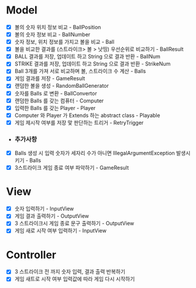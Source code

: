 # Model
- [x] 볼의 숫자 위치 정보 비교 - BallPosition
- [x] 볼의 숫자 정보 비교 - BallNumber
- [x] 숫자 정보, 위치 정보를 가지고 볼을 비교 - Ball
- [x] 볼을 비교한 결과를 (스트라이크> 볼 > 낫띵) 우선순위로 비교하기 - BallResult
- [x] BALL 결과를 저장, 업데이트 하고 String 으로 결과 반환  - BallNum
- [x] STRIKE 결과를 저장, 업데이트 하고 String 으로 결과 반환 - StrikeNum
- [x] Ball 3개를 가져 서로 비교하며 볼, 스트라이크 수 계산 - Balls
- [x] 게임 결과를 저장 - GameResult
- [x] 랜덤한 볼을 생성 - RandomBallGenerator
- [x] 숫자를 Balls 로 변환 - BallConvertor
- [x] 랜덤한 Balls 를 갖는 컴퓨터 - Computer
- [x] 입력한 Balls 를 갖는 Player - Player
- [x] Computer 와 Player 가 Extends 하는 abstract class - Playable 
- [x] 게임 제시작 여부를 저장 맟 판단하는 트리거 - RetryTrigger
- ### 추가사항
- [x] Balls 생성 시 입력 숫자가 세자리 수가 아니면 IllegalArgumentException 발생시키기 - Balls
- [x] 3스트라이크 게임 종료 여부 파악하기 - GameResult

# View
- [x] 숫자 입력하기 - InputView
- [x] 게임 결과 출력하기 - OutputView
- [x] 3 스트라이크시 게임 종료 문구 출력하기 - OutputView
- [x] 게임 새로 시작 여부 입력하기 - InputView

# Controller
- [x] 3 스트라이크 전 까지 숫자 입력, 결과 출력 반복하기
- [x] 게임 새트로 시작 여부 입력값에 따라 게임 다시 시작하기